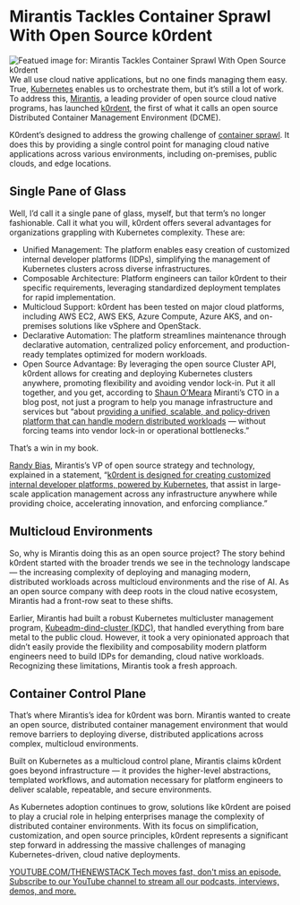 # Mirantis Tackles Container Sprawl With Open Source k0rdent
![Featued image for: Mirantis Tackles Container Sprawl With Open Source k0rdent](https://cdn.thenewstack.io/media/2025/02/717e87c6-kordent-1024x768.png)
We all use cloud native applications, but no one finds managing them easy. True, [Kubernetes](https://thenewstack.io/kubernetes/) enables us to orchestrate them, but it’s still a lot of work. To address this, [Mirantis](https://www.mirantis.com/about/), a leading provider of open source cloud native programs, has launched [k0rdent](https://github.com/Mirantis/project-2a-docs), the first of what it calls an open source Distributed Container Management Environment (DCME).

K0rdent’s designed to address the growing challenge of [container sprawl](https://thenewstack.io/containers/). It does this by providing a single control point for managing cloud native applications across various environments, including on-premises, public clouds, and edge locations.

## Single Pane of Glass
Well, I’d call it a single pane of glass, myself, but that term’s no longer fashionable. Call it what you will, k0rdent offers several advantages for organizations grappling with Kubernetes complexity. These are:

- Unified Management: The platform enables easy creation of customized internal developer platforms (IDPs), simplifying the management of Kubernetes clusters across diverse infrastructures.
- Composable Architecture: Platform engineers can tailor k0rdent to their specific requirements, leveraging standardized deployment templates for rapid implementation.
- Multicloud Support: k0rdent has been tested on major cloud platforms, including AWS EC2, AWS EKS, Azure Compute, Azure AKS, and on-premises solutions like vSphere and OpenStack.
- Declarative Automation: The platform streamlines maintenance through declarative automation, centralized policy enforcement, and production-ready templates optimized for modern workloads.
- Open Source Advantage: By leveraging the open source Cluster API, k0rdent allows for creating and deploying Kubernetes clusters anywhere, promoting flexibility and avoiding vendor lock-in.
Put it all together, and you get, according to [Shaun O’Meara](https://www.linkedin.com/in/shaun-omeara/) Miranti’s CTO in a blog post, not just a program to help you manage infrastructure and services but “about pr[oviding a unified, scalable, and policy-driven platform that can handle modern distributed workloads](https://www.mirantis.com/blog/announcing-k0rdent-a-new-era-of-kubernetes-native-distributed-container-management/) — without forcing teams into vendor lock-in or operational bottlenecks.”

That’s a win in my book.

[Randy Bias](https://ph.linkedin.com/in/randybias), Mirantis’s VP of open source strategy and technology, explained in a statement, “[k0rdent is designed for creating customized internal developer platforms, powered by Kubernetes](https://www.businesswire.com/news/home/20250206532790/en/Mirantis-Launches-Open-Source-Project-for-Platform-Engineering-that-Accelerates-Innovation-for-Modern-Distributed-Workloads), that assist in large-scale application management across any infrastructure anywhere while providing choice, accelerating innovation, and enforcing compliance.”
## Multicloud Environments
So, why is Mirantis doing this as an open source project? The story behind k0rdent started with the broader trends we see in the technology landscape — the increasing complexity of deploying and managing modern, distributed workloads across multicloud environments and the rise of AI. As an open source company with deep roots in the cloud native ecosystem, Mirantis had a front-row seat to these shifts.

Earlier, Mirantis had built a robust Kubernetes multicluster management program, [Kubeadm-dind-cluster (KDC)](https://github.com/kubernetes-retired/kubeadm-dind-cluster), that handled everything from bare metal to the public cloud. However, it took a very opinionated approach that didn’t easily provide the flexibility and composability modern platform engineers need to build IDPs for demanding, cloud native workloads. Recognizing these limitations, Mirantis took a fresh approach.

## Container Control Plane
That’s where Mirantis’s idea for k0rdent was born. Mirantis wanted to create an open source, distributed container management environment that would remove barriers to deploying diverse, distributed applications across complex, multicloud environments.

Built on Kubernetes as a multicloud control plane, Mirantis claims k0rdent goes beyond infrastructure — it provides the higher-level abstractions, templated workflows, and automation necessary for platform engineers to deliver scalable, repeatable, and secure environments.

As Kubernetes adoption continues to grow, solutions like k0rdent are poised to play a crucial role in helping enterprises manage the complexity of distributed container environments. With its focus on simplification, customization, and open source principles, k0rdent represents a significant step forward in addressing the massive challenges of managing Kubernetes-driven, cloud native deployments.

[
YOUTUBE.COM/THENEWSTACK
Tech moves fast, don't miss an episode. Subscribe to our YouTube
channel to stream all our podcasts, interviews, demos, and more.
](https://youtube.com/thenewstack?sub_confirmation=1)